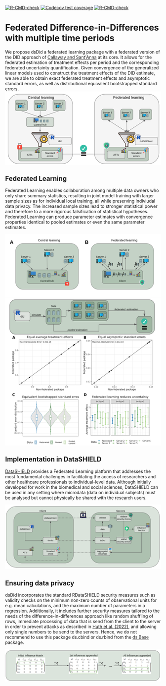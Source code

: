 <!-- badges: start -->
  [![R-CMD-check](https://github.com/manuhuth/dsDidClient/actions/workflows/R-CMD-check.yaml/badge.svg)](https://github.com/manuhuth/dsDidClient/actions/workflows/R-CMD-check.yaml)
[![Codecov test coverage](https://codecov.io/gh/manuhuth/dsDidClient/branch/main/graph/badge.svg)](https://app.codecov.io/gh/manuhuth/dsDidClient?branch=main)
[![R-CMD-check](https://github.com/manuhuth/dsDidClient/actions/workflows/R-CMD-check.yaml/badge.svg)](https://github.com/manuhuth/dsDidClient/actions/workflows/R-CMD-check.yaml)
<!-- badges: end -->

# Federated Difference-in-Differences with multiple time periods
We propose dsDid a federated learning package with a federated version of the DID approach of [Callaway and Sant'Anna](https://www.sciencedirect.com/science/article/abs/pii/S0304407620303948) at its core. It allows for the federated estimation of treatment effects per period and the corresponding federated uncertainty quantification. Given convergence of the generalized linear models used to construct the treatment effects of the DID estimate, we are able to obtain exact federated treatment effects and asymptotic standard errors, as well as distributional equivalent bootstrapped standard errors.
![alt text](https://github.com/manuhuth/dsDidClient/blob/main/images/same_results.png?raw=true)


## Federated Learning
Federated Learning enables collaboration among multiple data owners who only share summary statistics, resulting in joint model training with larger sample sizes as for individual local training, all while preserving indiviudal data privacy. The increased sample sizes lead to stronger statistical power and therefore to a more rigorous falsification of statistical hypotheses. Federated Learning can produce parameter estimates with convergence properties identical to pooled estimates or even the same parameter estimates.

![alt text](https://github.com/manuhuth/dsDidClient/blob/main/images/learning_paradigma.png?raw=true)
![alt text](https://github.com/manuhuth/dsDidClient/blob/main/images/deviances_sim_data_paper.png?raw=true)

## Implementation in DataSHIELD
[DataSHIELD](https://www.datashield.org/) provides a Federated Learning platform that addresses the most fundamental challenges in facilitating the access of researchers and other healthcare professionals to individual-level data. Although initially developed for work in the biomedical and social sciences, DataSHIELD can be used in any setting where microdata (data on individual subjects) must be analysed but cannot physically be shared with the research users.

![alt text](https://github.com/manuhuth/dsDidClient/blob/main/images/implementation_single.png?raw=true)

## Ensuring data privacy
dsDid incorporates the standard RDataSHIELD security measures such as validity checks on the minimum non-zero counts of observational units for e.g. mean calculations, and the maximum number of parameters in a regression. Additionally, it includes further security measures tailored to the needs of the difference-in-differences approach like random shuffling of rows, immediate processing of data that is send from the client to the server in order to prevent attacks as described in [Huth et al. (2022)](https://www.biorxiv.org/content/10.1101/2022.10.09.511497v1), and allowing only single numbers to be send to the servers. Hence, we do not recommend to use this package ds.cbind or ds.rbind from the [ds.Base](https://github.com/datashield/dsBaseClient) package.

![alt text](https://github.com/manuhuth/dsDidClient/blob/main/images/influence_function.png?raw=true)

